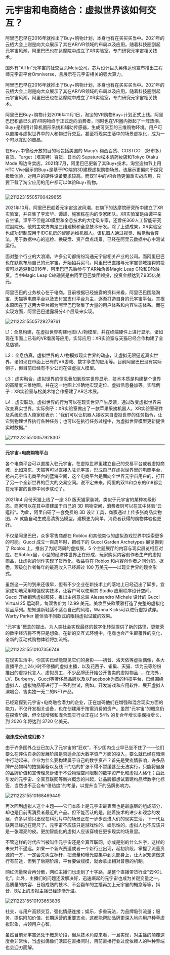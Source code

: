 # 元宇宙和电商结合：虚拟世界该如何交互？


阿里巴巴早在2016年就推出了Buy+购物计划，本身也有在买买买当中。2021年的云栖大会上则是向大众展示了其在AR/VR领域的布局以及应用。随着科技圈刮起元宇宙风潮，阿里巴巴也在达摩院中成立了XR实验室，专门研究元宇宙相关技术。



国外有“All In”元宇宙的社交巨头Meta公司。芯片设计巨头英伟达也宣布推出工程师元宇宙平台Omniverse，且展示在元宇宙相关的强大算力。

阿里巴巴早在2016年就推出了Buy+购物计划，本身也有在买买买当中。2021年的云栖大会上则是向大众展示了其在AR/VR领域的布局以及应用。随着科技圈刮起元宇宙风潮，阿里巴巴也在达摩院中成立了XR实验室，专门研究元宇宙相关技术。

阿里巴巴Buy+购物计划2016年11月1日，淘宝的VR购物Buy+计划正式上线。阿里巴巴积蓄已久的VR购物终于正式走向消费者，同时也在VR圈内掀起了一阵热潮。Buy+是利用计算机图形系统和辅助传感器，生成可交互的三维购物环境。用户可以直接与虚拟世界中的人和物进行交互。甚至将现实生活中的场景虚拟化，成为一个可以互动的商品。 

在Buy+中曾经开放的目的地包括美国的 Macy’s 梅西百货、COSTCO （好市多）百货、Target（塔吉特）百货、日本的 Supature松本清药妆店和Tokyo Otaku Mode 周边专卖店。2021年7月，阿里巴巴更新了其Buy+技术。淘宝造物节上用HTC Vive展示的Buy+是基于PC端的3D建模虚拟购物场景。该展示更偏向于探究极致体验，对用户的硬件设备要求较高。而双11中的VR会场更偏重实战应用，只要下载了淘宝应用的用户都可以体验Buy+购物。

---

![21122315505700429655](21122315505700429655.png)

2021年10月，阿里巴巴趁着元宇宙这波风潮，在旗下的达摩院研究所中建立了XR实验室，并召集了李宏华、谭雄、施家栋在内的专家团队。XR实验室是由谭平亲自坐镇。谭平不但是3D模型和全息技术的大佬级专家，还曾任360人工智能研究院副院长。他的主攻方向是三维建模和全息技术研发。除了上述成果，XR实验室也成功研制应用于IDC机房的智能运维机器人。该机器人通过视觉、触觉融合算法，用于数据中心的巡检、换硬盘、资产盘点场景，已经在阿里云数据中心中测试运行。

面对整个行业的大浪潮，许多公司都纷纷沟通元宇宙相关产业的公司。而阿里巴巴也在默默布局自己的元宇宙，开始招兵买马。阿里巴巴直接与元宇宙领域挂钩的投资可以追溯到2016年，阿里巴巴先后参与了AR独角兽Magic Leap C轮和D轮融资。当中Magic Leap C轮融资是由阿里巴巴集团领投，投资金额达到7.935亿美元。

阿里巴巴的业务核心在于电商。目前根据已经披露的资料来看，阿里巴巴围绕淘宝、天猫等电商平台以及支付宝支付平台为主，逐渐打造自身的元宇宙平台。其根本原因在于这两大平台都为阿里巴巴聚集了大量的用户体系和内容生态体系。而在实现方面，阿里巴巴透露将分4个层级来实现。

![21122315505729279761](21122315505729279761.jpeg)

L1：全息构建，在虚拟世界构建地图/人/物模型，并在终端硬件上进行显示，诸如现在市面上已有的VR看房等应用。实际应用：XR实验室与天猫已经合作构建了全息店铺。

L2：全息仿真，虚拟世界的人/物模拟现实世界的动态，让虚拟无限逼近真实世界，诸如现在市面上已有的VR游戏、数字孪生的应用等。目前阿里巴巴没有实际例子，但目前已经有不少公司在做虚拟人模型。

L3：虚实融合，虚拟世界的信息叠加到现实世界显示，技术本质是构建整个世界的高精度三维地图，并在这一地图上准确地实现定位、虚拟信息叠加等。实际例子：XR实验室与松美术馆合作搭建了AR艺术展。

L4：虚实联动，虚拟世界的行为可以在现实世界产生反馈，通过改变虚拟世界来改变真实世界。实际例子：XR实验室做出了一款苹果采摘机器人。XR实验室硬件及系统负责人施家栋表示：“我们可以让机器人接收来自虚拟世界的任务指令，让它到物理世界执行各种任务；也可以在执行任务过程中，为虚拟世界模型更新提供实时数据。”

![21122315510057928307](21122315510057928307.jpeg)

---

**元宇宙+电商购物平台**

各个电商平台可以直接入驻元宇宙，在虚拟世界里建立自己的交易平台或者虚拟商城，比如京东、天猫等可以直接入驻元宇宙，形成自己在虚拟世界里的电商平台，抢占元宇宙电商平台的蓝海空间，这个电商平台是面向全世界元宇宙用户的，打开了另一个全新世界的巨大的交易空间。说不定未来，阿里的双11和京东的618都会在元宇宙的世界中同步联动了。

2021年4 月份天猫上线了一座 3D 版天猫家装城，类似于元宇宙的某种初级形态。商家可以在其中搭建属于自己的 3D 购物空间，消费者则可以在其中体验“云逛街”。为此，阿里自研了一套免费的 3D 设计工具，商家通过上传多张商品实物图，AI 就能自动生成高清货品模型，建模更为简单，消费者获得的购物体验也更好。

不仅是阿里巴巴，众多零售商都在 Roblox 和其他类似的虚拟游戏世界中探索更多的可能。Gucci 成立一百周年时，把线下的 Gucci Garden Archetypes 展览搬到了 Roblox 上，推出了为期两周的虚拟展，5 个主题展厅的内容与现实展览相互对应。在Roblox里，小型的经济体世界正在形成，玩家购买内容创作者生产的虚拟商品，让虚拟的创作实现了货币化，收益将在 Roblox 和内容创作者之间分配。据悉，顶级创作者每年的最高收入已经超过 100 万美元——以现实世界的现金形式。

虽然这一天的到来还很早，但有不少企业在新技术上的落地上已经迈出了脚步。宜家成功地采用增强现实技术，让客户可以使用其 Studio 应用程序设计空间。Gucci 开始销售虚拟服装，推出由创意总监 Alessandro Michele 设计的 Gucci Virtual 25 运动鞋，每双售价为 12.99 美元。美妆巨头欧莱雅打造了完整的虚拟化妆品系列。想知道新鞋适不适合自己的风格，Wanna Kicks可以进行虚拟试穿。Warby Parker 能体验不同款式的眼镜虚拟试戴的效果。

“元宇宙”概念的提出，为人类社会实现最终的数字化转型提供了新的路径，更繁荣的数字经济将不再只是想象。在新的交互式环境中，电商也会产生颠覆性的变化，全新的互动式购物体验将加流畅。

![21122315510107356749](21122315510107356749.jpeg)

在现实生活中，你其实已经能窥见它们的身影——初音、洛天依等虚拟偶像，各大直播平台上24小时不停播的虚拟主播，以及花西子、雀巢、天猫、华为云等纷纷推出的虚拟代言人、虚拟员工，不少品牌还开始公开售卖的虚拟物品……在海外，LV、Burberry、Gucci等奢侈品品牌以及以Facebook为首的科技平台，已经围绕虚拟人、虚拟物品等进行了一系列尝试，例如，开发游戏和应用软件、展开虚拟人演唱会、售卖独一无二的NFT产品。

已经窥探到元宇宙+电商融合潜力的企业，正在加码他们在增强和混合现实方面的能力，不仅开发相关设备，也在创建用于按需消费的资产。虽然“元宇宙”的概念仍在探索阶段，但全球增强和混合现实行业正在以 54% 的复合年增长率保持增长，到 2026 年将达到 3720 亿美元。

---

**泡沫成分终成幻影？**

由于许多国外企业已加入了元宇宙的“狂欢”，不少国内企业早已坐不住了——他们要么在评估自身的发展阶段是否适合加大数字资产方面的投入，要么就已经在暗潮中行动起来。企业为什么要构建属于自己的数字资产？首先是受疫情影响，许多品牌产品物料的拍摄筹备以及线下门店的扩张不得不暂缓甚至无法实行，只能将自身的品牌价值和宣传理念诉诸于不受物理空间限制的数字资产化和虚拟人格化；由此引发的元宇宙、全真互联网等新兴概念的兴起，让品牌都想试着建构品牌数字化标签，当然也不乏会有“借热度”的考量，以提升当下的品牌影响力。

![21122315510168469449](21122315510168469449.jpeg)

再次回到虚拟人这个主题——它们本质上是元宇宙最表面也是最底层的组成部分，却也是目前离消费者最近的产品。但不能否认的是，随着技术的进步和观念的发展，许多以前只出现在科幻片中的场景正在一步步走进人们的现实生活，下一代互联网已经近在咫尺了。元宇宙不应该只是游戏性的、娱乐性的，虚拟人也不应该只是一张漂亮的皮。更加智能化的虚拟人应该穿梭在更多现实的场景里。

不管这样的时代应当被叫作元宇宙还是全真互联网，亦或是别的什么名字，这样的未来并不遥远。如果一个新兴赛道或者一个新行业出现，起初阶段，掌握了流量资源的一方，一定会先树立标杆，把流量和曝光度集中到头部身上，让大家知道做这行有前途，但到了后期阶段，平台要做规模，就会拿出相对普惠的机制。

网红流量聚合再分散，网红主播们也走到了十字路，是整个直播带货行业“去KOL化”。此外，主播们的问题还没解决好，迅速崛起的元宇宙也成为关键变量之一。高质量的内容、日趋成熟的技术、不会翻车的主播再加上元宇宙的概念等等，抖音、B站上的虚拟主播已经逐渐升温。

![21122315510193653836](21122315510193653836.jpeg)

社交，与用户高频交互，强化情感连接；娱乐，多重玩法，为品牌吸引流量；服务，提供附加价值，长期运营的重要支点，这都能帮助品牌更深入地向用户种草虚拟形象，占领用户心智。

虽然目前元宇宙还处于概念阶段，但从技术角度来看，一旦实现，对主播的颠覆速度会非常快，当虚拟偶像们活跃在直播间时，目前直播行业过度依赖人的种种弊端也会迎刃而解。
